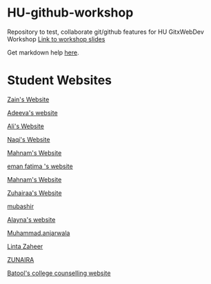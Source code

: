 # HU-github-workshop

Repository to test, collaborate git/github features for HU GitxWebDev Workshop
[Link to workshop slides](https://1drv.ms/p/s!AkTlh5yyv5yhgsF6D79SphrhbGsv3w)

Get markdown help [here](https://www.markdownguide.org/cheat-sheet/).

# Student Websites

[Zain's Website](https://zainau.github.io)

[Adeeva's website](https://adeeva2006.github.io)

[Ali's Website](https://ali-boii.github.io)

[Naqi's Website](https://naqi-boi.github.io)

[Mahnam's Website](mahnamm07.github.io)

[eman fatima 's website ](EMANFATIMA-GIF.github.io)

[Mahnam's Website](https://mahnamm07.github.io)

[Zuhairaa's Website](https://zuhaxraa.github.io)

[mubashir](https://mubashir300.github.io/)

[Alayna's website](https://alaynakhatri06.github.io)

[Muhammad.anjarwala](anjarwala159.github.io)

[Linta Zaheer](Linta596.github.io)

[ZUNAIRA](https://zunaira12345264.github.io/)

[Batool's college counselling website](batoolabedi.github.io)
